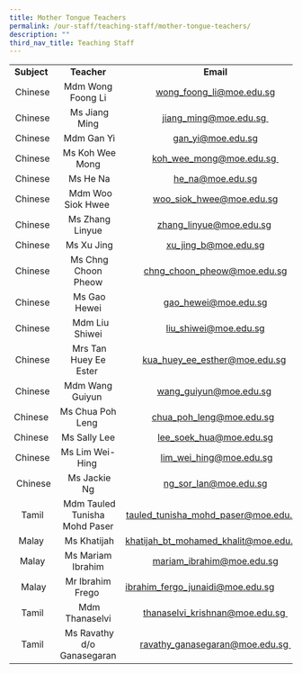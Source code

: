 ```yaml
---
title: Mother Tongue Teachers
permalink: /our-staff/teaching-staff/mother-tongue-teachers/
description: ""
third_nav_title: Teaching Staff
---
```

<table>
<tbody>
<tr>
<td style="text-align: center;"><b>Subject&nbsp;</b>
</td>
<td style="text-align: center;"><b>Teacher</b>
</td>
<td style="text-align: center;"><b>Email</b>
</td>
</tr>
<tr>
<td style="text-align: center;">Chinese
</td>
<td style="text-align: center;">Mdm Wong Foong Li<br>
</td>
<td style="text-align: center;"><a href="mailto:wong_foong_li@moe.edu.sg" target="">wong_foong_li@moe.edu.sg</a><br>
</td>
</tr>
<tr>
<td style="text-align: center;">Chinese
</td>
<td style="text-align: center;">&nbsp;Ms Jiang Ming
</td>
<td style="text-align: center;"><a href="mailto:jiang_ming@moe.edu.sg" target="">jiang_ming@moe.edu.sg&nbsp;</a>
</td>
</tr>
<tr>
<td style="text-align: center;">Chinese
</td>
<td style="text-align: center;">&nbsp;Mdm Gan Yi
</td>
<td style="text-align: center;"><a href="mailto:gan_yi@moe.edu.sg" target="">gan_yi@moe.edu.sg</a>
</td>
</tr>
<tr>
<td style="text-align: center;">Chinese
</td>
<td style="text-align: center;">&nbsp;Ms Koh Wee Mong
</td>
<td style="text-align: center;"><a href="mailto:koh_wee_mong@moe.edu.sg" target="">koh_wee_mong@moe.edu.sg&nbsp;</a>
</td>
</tr>

<tr>
<td style="text-align: center;">Chinese
</td>
<td style="text-align: center;">&nbsp;Ms He Na
</td>
<td style="text-align: center;"><a href="mailto:he_na@moe.edu.sg" target="">he_na@moe.edu.sg</a>
</td>
</tr>
<tr>
<td style="text-align: center;">Chinese
</td>
<td style="text-align: center;">&nbsp;&nbsp;Mdm Woo Siok Hwee&nbsp;
</td>
<td style="text-align: center;"><a href="mailto:woo_siok_hwee@moe.edu.sg" target="">woo_siok_hwee@moe.edu.sg</a>
</td>
</tr>
<tr>
<td style="text-align: center;">Chinese
</td>
<td style="text-align: center;">&nbsp;Ms Zhang Linyue
</td>
<td style="text-align: center;"><a href="mailto:zhang_linyue@moe.edu.sg" target="">zhang_linyue@moe.edu.sg</a>&nbsp;
</td>
</tr>
<tr>
<td style="text-align: center;">Chinese
</td>
<td style="text-align: center;">&nbsp;Ms Xu Jing
</td>
<td style="text-align: center;"><a href="mailto:xu_jing_b@moe.edu.sg" target="">xu_jing_b@moe.edu.sg</a>
</td>
</tr>
<tr>
<td style="text-align: center;">Chinese
</td>
<td style="text-align: center;">&nbsp;Ms Chng Choon Pheow
</td>
<td style="text-align: center;"><a href="mailto:chng_choon_pheow@moe.edu.sg" target="">chng_choon_pheow@moe.edu.sg</a>
</td>
</tr>
<tr>
<td style="text-align: center;">Chinese
</td>
<td style="text-align: center;">&nbsp;Ms Gao Hewei</td>
<td style="text-align: center;"><a href="mailto:gao_hewei@moe.edu.sg" target="">gao_hewei@moe.edu.sg</a></td>
</tr>
<tr>
<td style="text-align: center;">Chinese
</td>
<td style="text-align: center;">&nbsp;&nbsp;Mdm Liu Shiwei
</td>
<td style="text-align: center;"><a href="mailto:liu_shiwei@moe.edu.sg" target="">liu_shiwei@moe.edu.sg</a>
</td>
</tr>
<tr>
<td style="text-align: center;">Chinese
</td>
<td style="text-align: center;">&nbsp;Mrs Tan Huey Ee Ester&nbsp;
</td>
<td style="text-align: center;"><a href="mailto:kua_huey_ee_esther@moe.edu.sg" target="">kua_huey_ee_esther@moe.edu.sg</a>&nbsp;
</td>
</tr>

<tr>
<td style="text-align: center;">Chinese
</td>
<td style="text-align: center;">Mdm Wang Guiyun&nbsp;
</td>
<td style="text-align: center;"><a href="mailto:wang_guiyun@moe.edu.sg" target="">wang_guiyun@moe.edu.sg</a>&nbsp;
</td>
</tr>
<tr>
<td style="text-align: center;">Chinese&nbsp;
</td>
<td style="text-align: center;">Ms Chua Poh Leng&nbsp;
</td>
<td style="text-align: center;"><a href="mailto:chua_poh_leng@moe.edu.sg" target="">chua_poh_leng@moe.edu.sg</a>&nbsp;&nbsp;
</td>
</tr>
<tr>
<td style="text-align: center;">Chinese&nbsp;
</td>
<td style="text-align: center;">Ms Sally Lee</td>
<td style="text-align: center;"><a href="mailto:lee_soek_hua@moe.edu.sg" target="">lee_soek_hua@moe.edu.sg</a></td>
</tr>
<tr>
<td style="text-align: center;">Chinese
</td>
<td style="text-align: center;">Ms Lim Wei-Hing&nbsp;
</td>
<td style="text-align: center;">&nbsp;<a href="mailto:lim_wei_hing@moe.edu.sg" target="">lim_wei_hing@moe.edu.sg</a>
</td>
</tr><tr><td style="text-align: center;">&nbsp;Chinese</td><td style="text-align: center;">&nbsp;Ms Jackie Ng</td><td style="text-align: center;">&nbsp;<a href="mailto:ng_sor_lan@moe.edu.sg" target="">ng_sor_lan@moe.edu.sg</a>&nbsp;</td></tr>
<tr>
<td style="text-align: center;">Tamil
</td>
<td style="text-align: center;">&nbsp;Mdm Tauled Tunisha Mohd Paser
</td>
<td style="text-align: center;"><a href="mailto:tauled_tunisha_mohd_paser@moe.edu.sg" target="">tauled_tunisha_mohd_paser@moe.edu.sg</a>&nbsp;
</td>
</tr>
<tr>
<td style="text-align: center;">Malay&nbsp;
</td>
<td style="text-align: center;">&nbsp;Ms Khatijah</td>
<td style="text-align: center;"><a href="mailto:khatijah_bt_mohamed_khalit@moe.edu.sg" target="">khatijah_bt_mohamed_khalit@moe.edu.sg</a>&nbsp;</td>
</tr>
<tr>
<td style="text-align: center;">Malay
</td>
<td style="text-align: center;">Ms Mariam Ibrahim</td>
<td style="text-align: center;"><a href="mailto:mariam_ibrahim@moe.edu.sg" target="">mariam_ibrahim@moe.edu.sg</a><br></td>
</tr>
<tr>
<td style="text-align: center;">&nbsp;Malay
</td>
<td style="text-align: center;">Mr Ibrahim Frego&nbsp;</td><td><a href="mailto:ibrahim_fergo_junaidi@moe.edu.sg" target="">ibrahim_fergo_junaidi@moe.edu.sg</a>&nbsp;&nbsp;&nbsp;
</td>
</tr>
<tr>
<td style="text-align: center;">Tamil
</td>
<td style="text-align: center;">&nbsp;Mdm Thanaselvi
</td>
<td style="text-align: center;"><a href="mailto:thanaselvi_krishnan@moe.edu.sg" target="">thanaselvi_krishnan@moe.edu.sg&nbsp;</a>
</td>
</tr>
<tr>
<td style="text-align: center;">Tamil
</td>
<td style="text-align: center;">&nbsp;Ms Ravathy d/o Ganasegaran
</td>
<td style="text-align: center;"><a href="mailto:ravathy_ganasegaran@moe.edu.sg" target="">ravathy_ganasegaran@moe.edu.sg&nbsp;</a>
</td>
</tr>
</tbody>
</table>